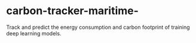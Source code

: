 # carbon-tracker-maritime-
Track and predict the energy consumption and carbon footprint of training deep learning models.
